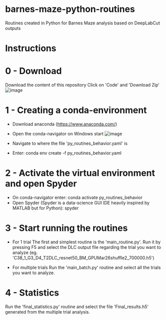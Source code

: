 # barnes-maze-python-routines
Routines created in Python for Barnes Maze analysis based on DeepLabCut outputs

# Instructions
# 0 - Download
Download the content of this repository
Click on 'Code' and 'Download Zip'
![image](https://github.com/ikaro-beraldo/barnes-maze-python-routines/assets/55361465/8d198073-95b4-49dc-ac6a-e5099ac92a1e)


# 1 - Creating a conda-environment
 - Download anaconda (https://www.anaconda.com/)
 - Open the conda-navigator on Windows start
 ![image](https://github.com/ikaro-beraldo/barnes-maze-python-routines/assets/55361465/43e0eab0-567f-4abd-92dc-b9596f6a0487)

 - Navigate to where the file 'py_routines_behavior.yaml' is
 - Enter:
     conda env create -f py_routines_behavior.yaml
   
# 2 - Activate the virtual environment and open Spyder
 - On conda-navigator enter:
     conda activate py_routines_behavior
 - Open Spyder (Spyder is a data-science GUI IDE heavily inspired by MATLAB but for Python):
     spyder

# 3 - Start running the routines
- For 1 trial
  The first and simplest routine is the 'main_routine.py'. Run it by pressing F5 and select the DLC output file regarding the trial you want to analyze (eg. 'C38_1_G3_D4_T2DLC_resnet50_BM_GPUMar26shuffle2_700000.h5')

- For multiple trials
  Run the 'main_batch.py' routine and select all the trials you want to analyze. 

# 4 - Statistics
Run the 'final_statistics.py' routine and select the file 'Final_results.h5' generated from the multiple trial analysis.
